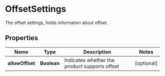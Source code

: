 

# OffsetSettings

The offset settings, holds information about offset.
## Properties

Name | Type | Description | Notes
------------ | ------------- | ------------- | -------------
**allowOffset** | **Boolean** | Indicates whether the product supports offset |  [optional]



